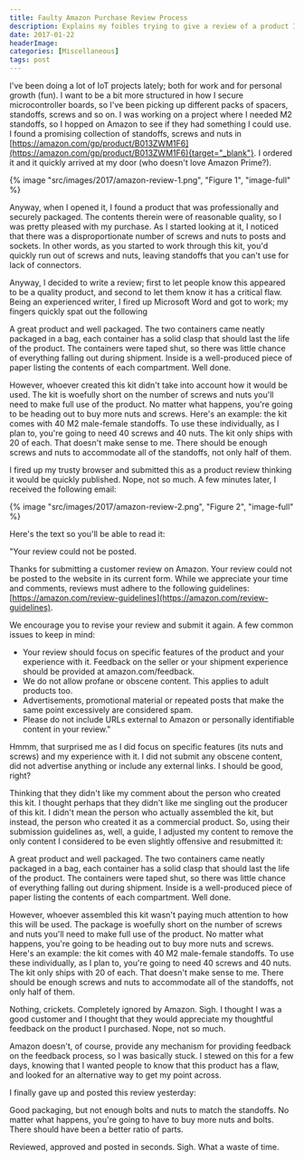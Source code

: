 ```yaml
---
title: Faulty Amazon Purchase Review Process
description: Explains my foibles trying to give a review of a product I purchased on Amazon.
date: 2017-01-22
headerImage: 
categories: [Miscellaneous]
tags: post
---
```


I've been doing a lot of IoT projects lately; both for work and for personal growth (fun). I want to be a bit more structured in how I secure microcontroller boards, so I've been picking up different packs of spacers, standoffs, screws and so on. I was working on a project where I needed M2 standoffs, so I hopped on Amazon to see if they had something I could use. I found a promising collection of standoffs, screws and nuts in [https://amazon.com/gp/product/B013ZWM1F6](https://amazon.com/gp/product/B013ZWM1F6){target="_blank"}. I ordered it and it quickly arrived at my door (who doesn't love Amazon Prime?).

{% image "src/images/2017/amazon-review-1.png", "Figure 1", "image-full" %}

Anyway, when I opened it, I found a product that was professionally and securely packaged. The contents therein were of reasonable quality, so I was pretty pleased with my purchase. As I started looking at it, I noticed that there was a disproportionate number of screws and nuts to posts and sockets. In other words, as you started to work through this kit, you'd quickly run out of screws and nuts, leaving standoffs that you can't use for lack of connectors.

Anyway, I decided to write a review; first to let people know this appeared to be a quality product, and second to let them know it has a critical flaw. Being an experienced writer, I fired up Microsoft Word and got to work; my fingers quickly spat out the following

A great product and well packaged. The two containers came neatly packaged in a bag, each container has a solid clasp that should last the life of the product. The containers were taped shut, so there was little chance of everything falling out during shipment. Inside is a well-produced piece of paper listing the contents of each compartment. Well done.

However, whoever created this kit didn't take into account how it would be used. The kit is woefully short on the number of screws and nuts you'll need to make full use of the product. No matter what happens, you're going to be heading out to buy more nuts and screws. Here's an example: the kit comes with 40 M2 male-female standoffs. To use these individually, as I plan to, you're going to need 40 screws and 40 nuts. The kit only ships with 20 of each. That doesn't make sense to me. There should be enough screws and nuts to accommodate all of the standoffs, not only half of them.

I fired up my trusty browser and submitted this as a product review thinking it would be quickly published. Nope, not so much. A few minutes later, I received the following email:

{% image "src/images/2017/amazon-review-2.png", "Figure 2", "image-full" %}

Here's the text so you'll be able to read it:

"Your review could not be posted.

Thanks for submitting a customer review on Amazon. Your review could not be posted to the website in its current form. While we appreciate your time and comments, reviews must adhere to the following guidelines: [https://amazon.com/review-guidelines](https://amazon.com/review-guidelines).

We encourage you to revise your review and submit it again. A few common issues to keep in mind:

* Your review should focus on specific features of the product and your experience with it. Feedback on the seller or your shipment experience should be provided at amazon.com/feedback.
* We do not allow profane or obscene content. This applies to adult products too.
* Advertisements, promotional material or repeated posts that make the same point excessively are considered spam.
* Please do not include URLs external to Amazon or personally identifiable content in your review."

Hmmm, that surprised me as I did focus on specific features (its nuts and screws) and my experience with it. I did not submit any obscene content, did not advertise anything or include any external links. I should be good, right?

Thinking that they didn't like my comment about the person who created this kit. I thought perhaps that they didn't like me singling out the producer of this kit. I didn't mean the person who actually assembled the kit, but instead, the person who created it as a commercial product. So, using their submission guidelines as, well, a guide, I adjusted my content to remove the only content I considered to be even slightly offensive and resubmitted it:

A great product and well packaged. The two containers came neatly packaged in a bag, each container has a solid clasp that should last the life of the product. The containers were taped shut, so there was little chance of everything falling out during shipment. Inside is a well-produced piece of paper listing the contents of each compartment. Well done.

However, whoever assembled this kit wasn't paying much attention to how this will be used. The package is woefully short on the number of screws and nuts you'll need to make full use of the product. No matter what happens, you're going to be heading out to buy more nuts and screws. Here's an example: the kit comes with 40 M2 male-female standoffs. To use these individually, as I plan to, you're going to need 40 screws and 40 nuts. The kit only ships with 20 of each. That doesn't make sense to me. There should be enough screws and nuts to accommodate all of the standoffs, not only half of them.

Nothing, crickets. Completely ignored by Amazon. Sigh. I thought I was a good customer and I thought that they would appreciate my thoughtful feedback on the product I purchased. Nope, not so much.

Amazon doesn't, of course, provide any mechanism for providing feedback on the feedback process, so I was basically stuck. I stewed on this for a few days, knowing that I wanted people to know that this product has a flaw, and looked for an alternative way to get my point across.

I finally gave up and posted this review yesterday:

Good packaging, but not enough bolts and nuts to match the standoffs. No matter what happens, you're going to have to buy more nuts and bolts. There should have been a better ratio of parts.

Reviewed, approved and posted in seconds. Sigh. What a waste of time.